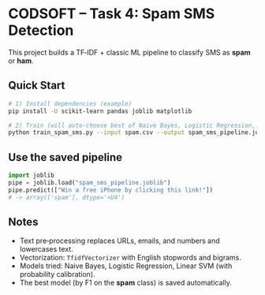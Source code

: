 # CODSOFT – Task 4: Spam SMS Detection

This project builds a TF‑IDF + classic ML pipeline to classify SMS as **spam** or **ham**.

## Quick Start

```bash
# 1) Install dependencies (example)
pip install -U scikit-learn pandas joblib matplotlib

# 2) Train (will auto‑choose best of Naive Bayes, Logistic Regression, Linear SVM):
python train_spam_sms.py --input spam.csv --output spam_sms_pipeline.joblib
```

## Use the saved pipeline

```python
import joblib
pipe = joblib.load("spam_sms_pipeline.joblib")
pipe.predict(["Win a free iPhone by clicking this link!"])
# -> array(['spam'], dtype='<U4')
```

## Notes
- Text pre‑processing replaces URLs, emails, and numbers and lowercases text.
- Vectorization: `TfidfVectorizer` with English stopwords and bigrams.
- Models tried: Naive Bayes, Logistic Regression, Linear SVM (with probability calibration).
- The best model (by F1 on the **spam** class) is saved automatically.
